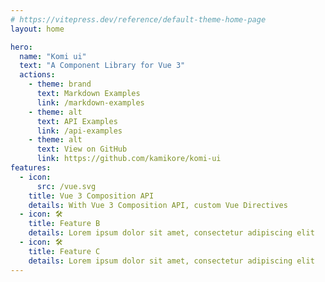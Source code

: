 ```yaml
---
# https://vitepress.dev/reference/default-theme-home-page
layout: home

hero:
  name: "Komi ui"
  text: "A Component Library for Vue 3"
  actions:
    - theme: brand
      text: Markdown Examples
      link: /markdown-examples
    - theme: alt
      text: API Examples
      link: /api-examples
    - theme: alt
      text: View on GitHub
      link: https://github.com/kamikore/komi-ui
features:
  - icon: 
      src: /vue.svg
    title: Vue 3 Composition API
    details: With Vue 3 Composition API, custom Vue Directives
  - icon: 🛠️
    title: Feature B
    details: Lorem ipsum dolor sit amet, consectetur adipiscing elit
  - icon: 🛠️
    title: Feature C
    details: Lorem ipsum dolor sit amet, consectetur adipiscing elit
---
```


